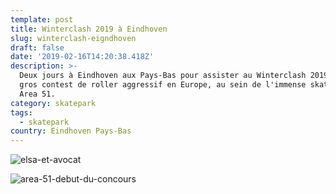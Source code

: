 ```yaml
---
template: post
title: Winterclash 2019 à Eindhoven
slug: winterclash-eigndhoven
draft: false
date: '2019-02-16T14:20:38.418Z'
description: >-
  Deux jours à Eindhoven aux Pays-Bas pour assister au Winterclash 2019, plus
  gros contest de roller aggressif en Europe, au sein de l'immense skatepark
  Area 51.
category: skatepark
tags:
  - skatepark
country: Eindhoven Pays-Bas
---
```


![elsa-et-avocat](/media/52156560_534790013596024_1387334231142694912_n.jpg 'Délicieuse tartine avocat hummus à Eindhoven')

![area-51-debut-du-concours](/media/51883589_2245483075702955_7438028658180096000_n.jpg 'Échauffement des riders à Area 51')
